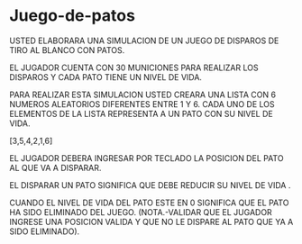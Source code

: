 # Juego-de-patos

USTED ELABORARA UNA SIMULACION DE UN JUEGO DE DISPAROS DE TIRO AL BLANCO CON PATOS.

EL JUGADOR CUENTA CON 30 MUNICIONES PARA REALIZAR LOS DISPAROS Y CADA PATO TIENE UN NIVEL DE VIDA.

PARA REALIZAR ESTA SIMULACION USTED CREARA UNA LISTA CON 6 NUMEROS ALEATORIOS DIFERENTES ENTRE 1 Y 6.
CADA UNO DE LOS ELEMENTOS DE LA LISTA REPRESENTA A UN PATO CON SU NIVEL DE VIDA.

  [3,5,4,2,1,6]

EL JUGADOR DEBERA INGRESAR POR TECLADO LA POSICION DEL PATO AL QUE VA A DISPARAR.

EL DISPARAR UN PATO SIGNIFICA QUE DEBE REDUCIR SU NIVEL DE VIDA .

CUANDO EL NIVEL DE VIDA DEL PATO ESTE EN 0 SIGNIFICA QUE EL PATO HA SIDO ELIMINADO DEL JUEGO.
(NOTA.-VALIDAR QUE EL JUGADOR INGRESE UNA POSICION VALIDA Y QUE NO LE DISPARE AL PATO QUE YA A SIDO ELIMINADO).
